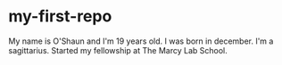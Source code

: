 # my-first-repo
My name is O'Shaun and I'm 19 years old.
I was born in december. I'm a sagittarius.
Started my fellowship at The Marcy Lab School.